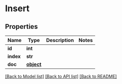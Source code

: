 # Insert

## Properties
Name | Type | Description | Notes
------------ | ------------- | ------------- | -------------
**id** | **int** |  | 
**index** | **str** |  | 
**doc** | [**object**](.md) |  | 

[[Back to Model list]](../README.md#documentation-for-models) [[Back to API list]](../README.md#documentation-for-api-endpoints) [[Back to README]](../README.md)


